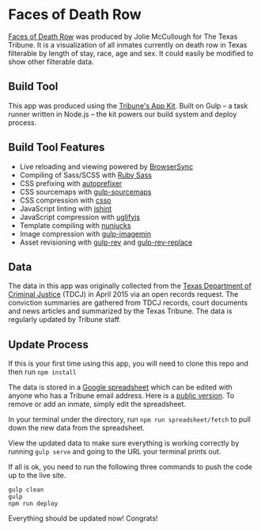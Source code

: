 # Faces of Death Row

[Faces of Death Row](http://apps.texastribune.org/death-row) was produced by Jolie McCullough for The Texas Tribune. It is a visualization of all inmates currently on death row in Texas filterable by length of stay, race, age and sex. It could easily be modified to show other filterable data.

## Build Tool
This app was produced using the [Tribune's App Kit](https://github.com/texastribune/newsapps-app-kit). Built on Gulp – a task runner written in Node.js – the kit powers our build system and deploy process.

## Build Tool Features
- Live reloading and viewing powered by [BrowserSync](http://www.browsersync.io/)
- Compiling of Sass/SCSS with [Ruby Sass](http://sass-lang.com/)
- CSS prefixing with [autoprefixer](https://github.com/postcss/autoprefixer)
- CSS sourcemaps with [gulp-sourcemaps](https://www.npmjs.com/package/gulp-sourcemaps)
- CSS compression with [csso](https://github.com/css/csso)
- JavaScript linting with [jshint](http://jshint.com/)
- JavaScript compression with [uglifyjs](https://github.com/mishoo/UglifyJS2)
- Template compiling with [nunjucks](http://mozilla.github.io/nunjucks/)
- Image compression with [gulp-imagemin](https://github.com/sindresorhus/gulp-imagemin)
- Asset revisioning with [gulp-rev](https://github.com/sindresorhus/gulp-rev) and [gulp-rev-replace](https://github.com/jamesknelson/gulp-rev-replace)

## Data
The data in this app was originally collected from the [Texas Department of Criminal Justice](http://www.tdcj.state.tx.us/) (TDCJ) in April 2015 via an open records request. The conviction summaries are gathered from TDCJ records, court documents and news articles and summarized by the Texas Tribune. The data is regularly updated by Tribune staff.

## Update Process

If this is your first time using this app, you will need to clone this repo and then run `npm install`

The data is stored in a [Google spreadsheet](https://docs.google.com/spreadsheets/d/1pBt4RC1143DRGwZBiuS9FNNsX4GKW6pAMA-mFzHQig4/) which can be edited with anyone who has a Tribune email address. Here is a [public version](https://docs.google.com/spreadsheets/d/1pBt4RC1143DRGwZBiuS9FNNsX4GKW6pAMA-mFzHQig4/pubhtml#). To remove or add an inmate, simply edit the spreadsheet.

In your terminal under the directory, run `npm run spreadsheet/fetch` to pull down the new data from the spreadsheet.

View the updated data to make sure everything is working correctly by running `gulp serve` and going to the URL your terminal prints out.

If all is ok, you need to run the following three commands to push the code up to the live site.

```
gulp clean
gulp
npm run deploy
```

Everything should be updated now! Congrats!
